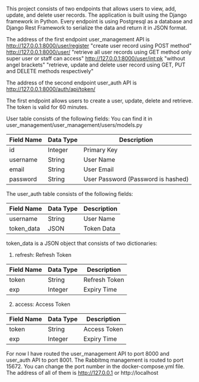 This project consists of two endpoints that allows users to view, add, update, and delete user records. The application is built using the Django framework in Python. Every endpoint is using Postgresql as a database and Django Rest Framework to serialize the data and return it in JSON format. 

The address of the first endpoint user_management API is 
http://127.0.0.1:8000/user/register "create user record using POST method"
http://127.0.0.1:8000/user/ "retrieve all user records using GET method only super user or staff can access"
http://127.0.0.1:8000/user/<int:pk> "without angel brackets" "retrieve, update and delete user record using GET, PUT and DELETE methods respectively"

The address of the second endpoint user_auth API is http://127.0.0.1:8000/auth/api/token/

The first endpoint allows users to create a user, update, delete and retrieve. The token is valid for 60 minutes.

User table consists of the following fields:
You can find it in user_management/user_management/users/models.py

| Field Name | Data Type | Description |
|------------|-----------|-------------|
| id         | Integer   | Primary Key |
| username   | String    | User Name   |
| email      | String    | User Email  |
| password   | String    | User Password (Password is hashed)|

The user_auth table consists of the following fields:

| Field Name | Data Type | Description |
|------------|-----------|-------------|
| username   | String    | User Name   |
| token_data | JSON      | Token Data  |

token_data is a JSON object that consists of two dictionaries:
1. refresh: Refresh Token

| Field Name | Data Type | Description |
|------------|-----------|-------------|
| token      | String    | Refresh Token |
| exp        | Integer   | Expiry Time   |

2. access: Access Token

| Field Name | Data Type | Description |
|------------|-----------|-------------|
| token      | String    | Access Token |
| exp        | Integer   | Expiry Time  |


For now I have routed the user_management API to port 8000 and user_auth API to port 8001. The Rabbitmq management is routed to port 15672. You can change the port number in the docker-compose.yml file.
The address of all of them is http://127.0.0.1 or http://localhost
